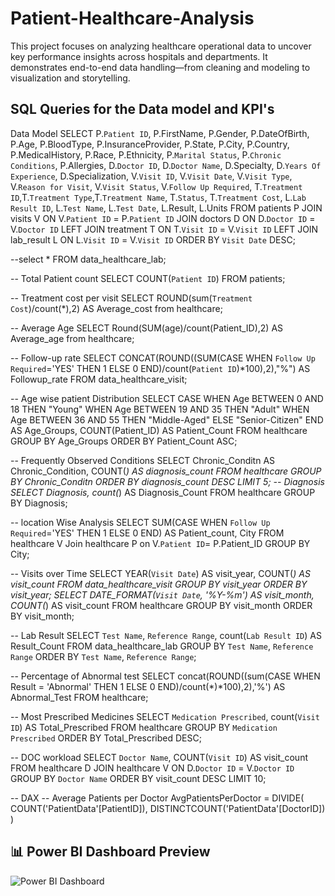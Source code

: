 # Patient-Healthcare-Analysis
This project focuses on analyzing healthcare operational data to uncover key performance insights across hospitals and departments. It demonstrates end-to-end data handling—from cleaning and modeling to visualization and storytelling.

## SQL Queries for the Data model and KPI's

Data Model 
SELECT P.`Patient ID`, P.FirstName,  P.Gender, P.DateOfBirth, P.Age, P.BloodType, P.InsuranceProvider, 
 P.State, P.City, P.Country, P.MedicalHistory, P.Race, P.Ethnicity, P.`Marital Status`, P.`Chronic Conditions`, 
 P.Allergies, D.`Doctor ID`, D.`Doctor Name`, D.Specialty, D.`Years Of Experience`, D.Specialization,
 V.`Visit ID`, V.`Visit Date`, V.`Visit Type`, V.`Reason for Visit`, V.`Visit Status`, V.`Follow Up Required`,
 T.`Treatment ID`,T.`Treatment Type`,T.`Treatment Name`, T.`Status`, T.`Treatment Cost`,
 L.`Lab Result ID`, L.`Test Name`, L.`Test Date`, L.Result, L.Units
 FROM patients P
 JOIN visits V ON V.`Patient ID` = P.`Patient ID` 
 JOIN doctors D ON D.`Doctor ID` = V.`Doctor ID`
 LEFT JOIN treatment T ON T.`Visit ID` = V.`Visit ID`
 LEFT JOIN lab_result L ON L.`Visit ID` = V.`Visit ID`
 ORDER BY `Visit Date` DESC;
 
 --select * FROM data_healthcare_lab;
 
 -- Total Patient count 
 SELECT COUNT(`Patient ID`) FROM patients;
 
 -- Treatment cost per visit 
SELECT ROUND(sum(`Treatment Cost`)/count(*),2) AS Average_cost from healthcare;
 
 -- Average Age
 SELECT Round(SUM(age)/count(Patient_ID),2) AS Average_age from healthcare;
 
-- Follow-up rate
SELECT CONCAT(ROUND((SUM(CASE WHEN `Follow Up Required`='YES' THEN 1 ELSE 0 END)/count(`Patient ID`)*100),2),"%") AS Followup_rate FROM data_healthcare_visit;

-- Age wise patient Distribution 
SELECT CASE 
 WHEN Age BETWEEN 0 AND 18 THEN "Young" 
 WHEN Age BETWEEN 19 AND 35 THEN "Adult" 
 WHEN Age BETWEEN 36 AND 55 THEN "Middle-Aged"
 ELSE "Senior-Citizen"
 END AS Age_Groups, COUNT(Patient_ID) AS Patient_Count FROM healthcare
 GROUP BY Age_Groups ORDER BY Patient_Count ASC;
 
-- Frequently Observed Conditions
SELECT Chronic_Conditn AS Chronic_Condition, COUNT(*) AS diagnosis_count
FROM healthcare
GROUP BY Chronic_Conditn
ORDER BY diagnosis_count DESC
LIMIT 5;
-- Diagnosis 
SELECT Diagnosis, count(*) AS Diagnosis_Count FROM healthcare 
GROUP BY Diagnosis;

-- location Wise Analysis
SELECT SUM(CASE WHEN `Follow Up Required`='YES' THEN 1 ELSE 0 END) AS Patient_count, City 
FROM healthcare V Join healthcare P on V.`Patient ID`= P.Patient_ID GROUP BY City; 

-- Visits over Time
SELECT 
    YEAR(`Visit Date`) AS visit_year,
    COUNT(*) AS visit_count
FROM data_healthcare_visit
GROUP BY visit_year
ORDER BY visit_year;
SELECT 
    DATE_FORMAT(`Visit Date`, '%Y-%m') AS visit_month,
    COUNT(*) AS visit_count
FROM healthcare
GROUP BY visit_month
ORDER BY visit_month;

-- Lab Result 
SELECT `Test Name`, `Reference Range`, count(`Lab Result ID`) AS Result_Count 
FROM data_healthcare_lab 
GROUP BY `Test Name`, `Reference Range`
ORDER BY `Test Name`, `Reference Range`;

-- Percentage of Abnormal test
SELECT 
concat(ROUND((sum(CASE WHEN Result = 'Abnormal' THEN 1 ELSE 0 END)/count(*)*100),2),'%') 
AS Abnormal_Test FROM healthcare;

-- Most Prescribed Medicines 
SELECT `Medication Prescribed`, count(`Visit ID`) AS Total_Prescribed 
FROM healthcare GROUP BY `Medication Prescribed`
ORDER BY Total_Prescribed DESC;

-- DOC workload
SELECT 
    `Doctor Name`,
    COUNT(`Visit ID`) AS visit_count
FROM healthcare D 
JOIN healthcare V 
ON D.`Doctor ID` = V.`Doctor ID`
GROUP BY `Doctor Name`
ORDER BY visit_count DESC
LIMIT 10;

-- DAX 
-- Average Patients per Doctor
AvgPatientsPerDoctor = 
DIVIDE(
    COUNT('PatientData'[PatientID]),
    DISTINCTCOUNT('PatientData'[DoctorID])
)
## 📊 Power BI Dashboard Preview

![Power BI Dashboard](PowerBI_Screenshots/Healthcare_Analysis_Report.png)
